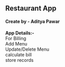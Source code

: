 <h2>Restaurant App</h2>
<h4>Create by - Aditya Pawar </h4>
<B>App Details:- </B><br>
For Billing <br>
Add Menu <br>
Update/Delete Menu <br>
calculate bill <br>
store records <br>
